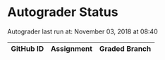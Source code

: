 # Autograder Status
Autograder last run at: November 03, 2018 at 08:40

| GitHub ID | Assignment | Graded Branch |
|-----------|------------|---------------|
